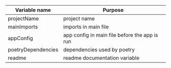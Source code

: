 | Variable name      | Purpose                                       |
| ------------------ | --------------------------------------------- |
| projectName        | project name                                  |
| mainImports        | imports in main file                          |
| appConfig          | app config in main file before the app is run |
| poetryDependencies | dependencies used by poetry                   |
| readme             | readme documentation variable                 |
